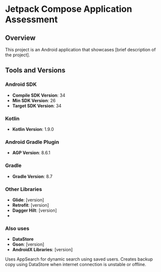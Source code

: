 # Jetpack Compose Application Assessment

## Overview

This project is an Android application that showcases [brief description of the project].

## Tools and Versions

### Android SDK
- **Compile SDK Version**: 34
- **Min SDK Version**: 26
- **Target SDK Version**: 34

### Kotlin
- **Kotlin Version**: 1.9.0

### Android Gradle Plugin
- **AGP Version**: 8.6.1

### Gradle
- **Gradle Version**: 8.7

### Other Libraries
- **Glide**: [version]
- **Retrofit**: [version]
- **Dagger Hilt**: [version]
- 
### Also uses
- **DataStore**
- **Gson**: [version]
- **AndroidX Libraries**: [version]

Uses AppSearch for dynamic search using saved users. Creates backup copy using DataStore when internet connection is unstable or offline. 
